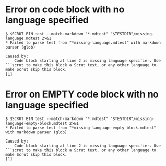 # Error on code block with no language specified

```scrut
$ $SCRUT_BIN test --match-markdown "*.mdtest" "$TESTDIR"/missing-language.mdtest 2>&1
* Failed to parse test from "*missing-language.mdtest" with markdown parser (glob)

Caused by:
    Code block starting at line 2 is missing language specifier. Use ```scrut to make this block a Scrut test, or any other language to make Scrut skip this block.
[1]
```

# Error on EMPTY code block with no language specified

```scrut
$ $SCRUT_BIN test --match-markdown "*.mdtest" "$TESTDIR"/missing-language-empty-block.mdtest 2>&1
* Failed to parse test from "*missing-language-empty-block.mdtest" with markdown parser (glob)

Caused by:
    Code block starting at line 2 is missing language specifier. Use ```scrut to make this block a Scrut test, or any other language to make Scrut skip this block.
[1]
```
